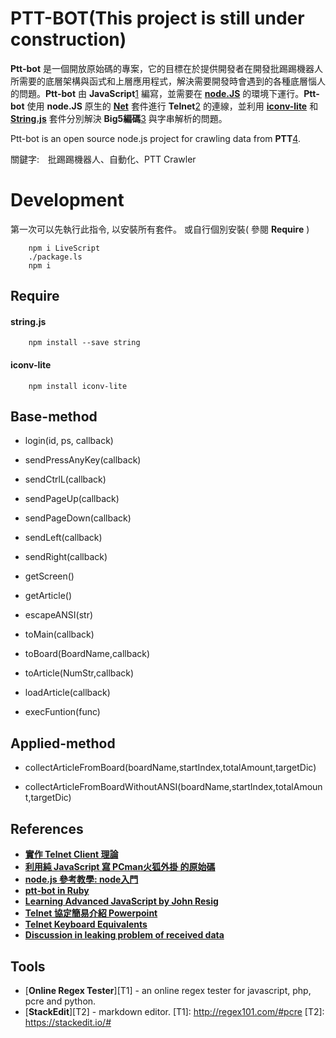 PTT-BOT(This project is still under construction)
=====================


**Ptt-bot** 是一個開放原始碼的專案，它的目標在於提供開發者在開發批踢踢機器人所需要的底層架構與函式和上層應用程式，解決需要開發時會遇到的各種底層惱人的問題。**Ptt-bot** 由 **JavaScript**[1] 編寫，並需要在 [**node.JS**][package1] 的環境下運行。**Ptt-bot** 使用 **node.JS** 原生的 [**Net**][package2] 套件進行 **Telnet**[2] 的連線，並利用 [**iconv-lite**][package3] 和 [**String.js**][package4] 套件分別解決 **Big5編碼**[3] 與字串解析的問題。

Ptt-bot is an open source node.js project for crawling data from **PTT**[4].

關鍵字:　批踢踢機器人、自動化、PTT Crawler

# Development

第一次可以先執行此指令, 以安裝所有套件。 或自行個別安裝( 參閱 **Require** )

		npm i LiveScript
		./package.ls
		npm i

Require
----------
#### string.js ####
 
 
		npm install --save string 
	

#### iconv-lite ####
 
 
		npm install iconv-lite 
	


[1]: http://zh.wikipedia.org/wiki/JavaScript
[2]: http://courses.ywdeng.idv.tw/cust/2011/np/PPT/CH08-telnet.ppt
[3]: http://zh.wikipedia.org/zh-tw/%E5%A4%A7%E4%BA%94%E7%A2%BC
[4]: http://en.wikipedia.org/wiki/PTT_Bulletin_Board_System

[package1]: http://nodejs.org/
[package2]: http://nodejs.org/api/net.html
[package3]: https://github.com/ashtuchkin/iconv-lite
[package4]: http://stringjs.com/


Base-method
----------
 * login(id, ps, callback)
 
 * sendPressAnyKey(callback)
 
 * sendCtrlL(callback)
 
 * sendPageUp(callback)
 
 * sendPageDown(callback)
 
 * sendLeft(callback)
 
 * sendRight(callback)
 
 * getScreen()
 
 * getArticle()
 
 * escapeANSI(str)
 
 * toMain(callback)
 
 * toBoard(BoardName,callback)
 
 * toArticle(NumStr,callback)

 * loadArticle(callback)
 
 * execFuntion(func)
 
Applied-method
----------
 * collectArticleFromBoard(boardName,startIndex,totalAmount,targetDic)

 * collectArticleFromBoardWithoutANSI(boardName,startIndex,totalAmount,targetDic)
  

References
---------

* [**實作 Telnet Client 理論**][R1]
* [**利用純 JavaScript 寫 PCman火狐外掛 的原始碼**][R2]
* [**node.js 參考教學: node入門**][R3]
* [**ptt-bot in Ruby**][R4]
* [**Learning Advanced JavaScript by John Resig**][R5]
* [**Telnet 協定簡易介紹 Powerpoint**][R6]
* [**Telnet Keyboard Equivalents**][R7]
* [**Discussion in leaking problem of received data**][R8]

[R1]: http://dspace.lib.fcu.edu.tw/handle/2377/4110 
[R2]: https://code.google.com/p/pcmanfx/
[R3]: http://www.nodebeginner.org/index-zh-tw.html
[R4]: https://github.com/chenchenbox/backup-dog-ptt
[R5]: http://ejohn.org/apps/learn/#1 
[R6]: http://courses.ywdeng.idv.tw/cust/2011/np/PPT/CH08-telnet.ppt
[R7]: http://www.novell.com/documentation/extend52/Docs/help/Composer/books/TelnetAppendixB.html
[R8]: https://www.ptt.cc/bbs/Soft_Job/M.1388674793.A.B82.html 

Tools
---------
* [**Online Regex Tester**][T1] - an online regex tester for javascript, php, pcre and python.
* [**StackEdit**][T2] - markdown editor.
[T1]: http://regex101.com/#pcre
[T2]: https://stackedit.io/#
